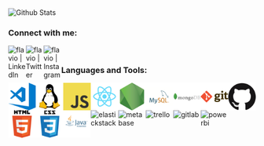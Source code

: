 <img align="center" alt="Github Stats" src="https://github-readme-stats.vercel.app/api?username=henrique4flavio&show_icons=true&hide_border=true" />

<br />

### Connect with me:

[<img align="left" alt="flavio | LinkedIn" width="36px" src="https://cdn.jsdelivr.net/npm/simple-icons@v3/icons/linkedin.svg" />][linkedin]
[<img align="left" alt="flavio | Twitter" width="36px" src="https://cdn.jsdelivr.net/npm/simple-icons@v3/icons/twitter.svg" />][twitter]
[<img align="left" alt="flavio | Instagram" width="36px" src="https://cdn.jsdelivr.net/npm/simple-icons@v3/icons/instagram.svg" />][instagram]


<br />

### Languages and Tools:

<img align="left" alt="Visual Studio Code" width="56px" src="https://raw.githubusercontent.com/github/explore/80688e429a7d4ef2fca1e82350fe8e3517d3494d/topics/visual-studio-code/visual-studio-code.png" />
<img align="left" alt="JavaScript" width="56px" 
src="https://raw.githubusercontent.com/github/explore/80688e429a7d4ef2fca1e82350fe8e3517d3494d/topics/linux/linux.png" />
<img align="left" alt="Linux" width="56px" 
src="https://raw.githubusercontent.com/github/explore/80688e429a7d4ef2fca1e82350fe8e3517d3494d/topics/javascript/javascript.png" />
<img align="left" alt="React" width="56px" src="https://raw.githubusercontent.com/github/explore/80688e429a7d4ef2fca1e82350fe8e3517d3494d/topics/react/react.png" />
<img align="left" alt="Node.js" width="56px" src="https://raw.githubusercontent.com/github/explore/80688e429a7d4ef2fca1e82350fe8e3517d3494d/topics/nodejs/nodejs.png" />
<img align="left" alt="MySQL" width="56px" src="https://raw.githubusercontent.com/github/explore/80688e429a7d4ef2fca1e82350fe8e3517d3494d/topics/mysql/mysql.png" />
<img align="left" alt="MongoDB" width="56px" src="https://raw.githubusercontent.com/github/explore/80688e429a7d4ef2fca1e82350fe8e3517d3494d/topics/mongodb/mongodb.png" />
<img align="left" alt="Git" width="56px" src="https://raw.githubusercontent.com/github/explore/80688e429a7d4ef2fca1e82350fe8e3517d3494d/topics/git/git.png" />
<img align="left" alt="GitHub" width="56px" src="https://raw.githubusercontent.com/github/explore/78df643247d429f6cc873026c0622819ad797942/topics/github/github.png" />
<img align="left" alt="HTML5" width="56px" src="https://raw.githubusercontent.com/github/explore/80688e429a7d4ef2fca1e82350fe8e3517d3494d/topics/html/html.png" />
<img align="left" alt="CSS3" width="56px" src="https://raw.githubusercontent.com/github/explore/80688e429a7d4ef2fca1e82350fe8e3517d3494d/topics/css/css.png" />
<img align="left" alt="Java" width="56px" src="https://raw.githubusercontent.com/github/explore/80688e429a7d4ef2fca1e82350fe8e3517d3494d/topics/java/java.png" />
<img align="left" alt="elastickstack" width="56px" src="https://cdn.worldvectorlogo.com/logos/elastic-stack.svg" />
<img align="left" alt="metabase" width="56px" src="https://cdn.worldvectorlogo.com/logos/metabase.svg" />
<img align="left" alt="trello" width="56px" src="https://cdn.worldvectorlogo.com/logos/trello.svg" />
<img align="left" alt="gitlab" width="56px" src="https://cdn.worldvectorlogo.com/logos/gitlab.svg" />
<img align="left" alt="powerbi" width="56px" src="https://www.pikpng.com/pngl/m/8-80682_we-joined-microsofts-power-bi-red-carpet-program.png" />





<br />
<br />


[Twitter]: https://twitter.com/henrique4flavio
[Linkedin]: https://www.linkedin.com/in/flavio-h-junior
[Instagram]: https://www.instagram.com/henrique4flavio/
